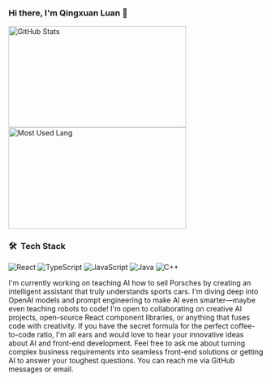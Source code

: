 ### Hi there, I'm Qingxuan Luan 👋 

<p>
<img width="350px" height="200px" alt="GitHub Stats" src="https://github-readme-stats.vercel.app/api?username=nwulqx&count_private=true&show_icons=true&include_all_commits=true&line_height=31&theme=merko&hide_border=true"/>
<img width="350px" height="200px" alt="Most Used Lang" src="https://github-readme-stats.vercel.app/api/top-langs/?username=nwulqx&layout=compact&theme=dark&hide_border=true&hide=HTML,CSS"/>
</p>

### 🛠 &nbsp;Tech Stack

![React](https://img.shields.io/badge/-React-666666?style=flat&logo=react)
![TypeScript](https://img.shields.io/badge/-TypeScript-666666?style=flat&logo=typescript)
![JavaScript](https://img.shields.io/badge/-JavaScript-666666?style=flat&logo=javascript)
![Java](https://img.shields.io/badge/-Java-666666?style=flat&logo=spring)
![C++](https://img.shields.io/badge/-c++-666666?style=flat&logo=cplusplus)

I'm currently working on teaching AI how to sell Porsches by creating an intelligent assistant that truly understands sports cars. I'm diving deep into OpenAI models and prompt engineering to make AI even smarter—maybe even teaching robots to code! I'm open to collaborating on creative AI projects, open-source React component libraries, or anything that fuses code with creativity. If you have the secret formula for the perfect coffee-to-code ratio, I'm all ears and would love to hear your innovative ideas about AI and front-end development. Feel free to ask me about turning complex business requirements into seamless front-end solutions or getting AI to answer your toughest questions. You can reach me via GitHub messages or email.

<!--
**War3cdota/War3cdota** is a ✨ _special_ ✨ repository because its `README.md` (this file) appears on your GitHub profile.

Here are some ideas to get you started:

- 🔭 I’m currently working on ...
- 🌱 I’m currently learning ...
- 👯 I’m looking to collaborate on ...
- 🤔 I’m looking for help with ...
- 💬 Ask me about ...
- 📫 How to reach me: ...
- 😄 Pronouns: ...
- ⚡ Fun fact: ...
-->
